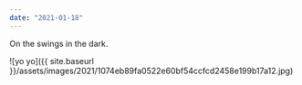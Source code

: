 ```yaml
---
date: "2021-01-18"
---
```


On the swings in the dark.

![yo yo]({{ site.baseurl }}/assets/images/2021/1074eb89fa0522e60bf54ccfcd2458e199b17a12.jpg)
